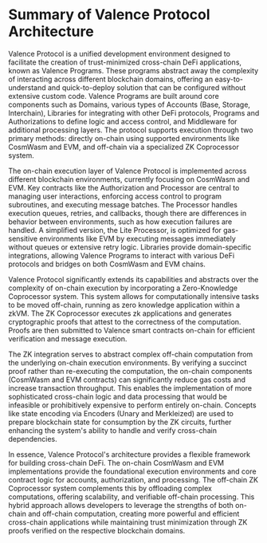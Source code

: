 # Summary of Valence Protocol Architecture

Valence Protocol is a unified development environment designed to facilitate the creation of trust-minimized cross-chain DeFi applications, known as Valence Programs. These programs abstract away the complexity of interacting across different blockchain domains, offering an easy-to-understand and quick-to-deploy solution that can be configured without extensive custom code. Valence Programs are built around core components such as Domains, various types of Accounts (Base, Storage, Interchain), Libraries for integrating with other DeFi protocols, Programs and Authorizations to define logic and access control, and Middleware for additional processing layers. The protocol supports execution through two primary methods: directly on-chain using supported environments like CosmWasm and EVM, and off-chain via a specialized ZK Coprocessor system.

The on-chain execution layer of Valence Protocol is implemented across different blockchain environments, currently focusing on CosmWasm and EVM. Key contracts like the Authorization and Processor are central to managing user interactions, enforcing access control to program subroutines, and executing message batches. The Processor handles execution queues, retries, and callbacks, though there are differences in behavior between environments, such as how execution failures are handled. A simplified version, the Lite Processor, is optimized for gas-sensitive environments like EVM by executing messages immediately without queues or extensive retry logic. Libraries provide domain-specific integrations, allowing Valence Programs to interact with various DeFi protocols and bridges on both CosmWasm and EVM chains.

Valence Protocol significantly extends its capabilities and abstracts over the complexity of on-chain execution by incorporating a Zero-Knowledge Coprocessor system. This system allows for computationally intensive tasks to be moved off-chain, running as zero knowledge application within a zkVM. The ZK Coprocessor executes zk applications and generates cryptographic proofs that attest to the correctness of the computation. Proofs are then submitted to Valence smart contracts on-chain for efficient verification and message execution.

The ZK integration serves to abstract complex off-chain computation from the underlying on-chain execution environments. By verifying a succinct proof rather than re-executing the computation, the on-chain components (CosmWasm and EVM contracts) can significantly reduce gas costs and increase transaction throughput. This enables the implementation of more sophisticated cross-chain logic and data processing that would be infeasible or prohibitively expensive to perform entirely on-chain. Concepts like state encoding via Encoders (Unary and Merkleized) are used to prepare blockchain state for consumption by the ZK circuits, further enhancing the system's ability to handle and verify cross-chain dependencies.

In essence, Valence Protocol's architecture provides a flexible framework for building cross-chain DeFi. The on-chain CosmWasm and EVM implementations provide the foundational execution environments and core contract logic for accounts, authorization, and processing. The off-chain ZK Coprocessor system complements this by offloading complex computations, offering scalability, and verifiable off-chain processing. This hybrid approach allows developers to leverage the strengths of both on-chain and off-chain computation, creating more powerful and efficient cross-chain applications while maintaining trust minimization through ZK proofs verified on the respective blockchain domains. 